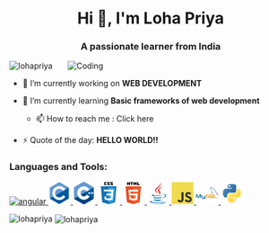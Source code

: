 <h1 align="center">Hi 👋, I'm Loha Priya</h1>
<h3 align="center">A passionate learner from India</h3>
<img align="right"alt="Coding"width="400"src="https://camo.githubusercontent.com/691cdc5f9c4dc0e88650b97d480af9237d9422963bd1184f95e00087d3aa8bbd/68747470733a2f2f692e696d6775722e636f6d2f72486c456444712e676966">


<p align="left"> <img src="https://komarev.com/ghpvc/?username=lohapriya&label=Profile%20views&color=0e75b6&style=flat" alt="lohapriya" /> </p>

- 🔭 I’m currently working on **WEB DEVELOPMENT**

- 🌱 I’m currently learning **Basic frameworks of web development**

  - 📫 How to reach me : <a mailto="lohapriyamanthiram@gmail.com" target="_blank" rel="noreferrer"> Click here </a>

- ⚡ Quote of the day: **HELLO WORLD!!**



</p>

<h3 align="left">Languages and Tools:</h3>
<p align="left"> <a href="https://angular.io" target="_blank" rel="noreferrer"> <img src="https://angular.io/assets/images/logos/angular/angular.svg" alt="angular" width="40" height="40"/> </a> <a href="https://www.cprogramming.com/" target="_blank" rel="noreferrer"> <img src="https://raw.githubusercontent.com/devicons/devicon/master/icons/c/c-original.svg" alt="c" width="40" height="40"/> </a> <a href="https://www.w3schools.com/cpp/" target="_blank" rel="noreferrer"> <img src="https://raw.githubusercontent.com/devicons/devicon/master/icons/cplusplus/cplusplus-original.svg" alt="cplusplus" width="40" height="40"/> </a> <a href="https://www.w3schools.com/css/" target="_blank" rel="noreferrer"> <img src="https://raw.githubusercontent.com/devicons/devicon/master/icons/css3/css3-original-wordmark.svg" alt="css3" width="40" height="40"/> </a> <a href="https://www.w3.org/html/" target="_blank" rel="noreferrer"> <img src="https://raw.githubusercontent.com/devicons/devicon/master/icons/html5/html5-original-wordmark.svg" alt="html5" width="40" height="40"/> </a> <a href="https://www.java.com" target="_blank" rel="noreferrer"> <img src="https://raw.githubusercontent.com/devicons/devicon/master/icons/java/java-original.svg" alt="java" width="40" height="40"/> </a> <a href="https://developer.mozilla.org/en-US/docs/Web/JavaScript" target="_blank" rel="noreferrer"> <img src="https://raw.githubusercontent.com/devicons/devicon/master/icons/javascript/javascript-original.svg" alt="javascript" width="40" height="40"/> </a> <a href="https://www.mysql.com/" target="_blank" rel="noreferrer"> <img src="https://raw.githubusercontent.com/devicons/devicon/master/icons/mysql/mysql-original-wordmark.svg" alt="mysql" width="40" height="40"/> </a> <a href="https://www.python.org" target="_blank" rel="noreferrer"> <img src="https://raw.githubusercontent.com/devicons/devicon/master/icons/python/python-original.svg" alt="python" width="40" height="40"/> </a> </p>

<p><img align="left" src="https://github-readme-stats.vercel.app/api/top-langs?username=lohapriya&show_icons=true&locale=en&layout=compact" alt="lohapriya" /></p>

<p>&nbsp;<img align="center" src="https://github-readme-stats.vercel.app/api?username=lohapriya&show_icons=true&locale=en" alt="lohapriya" /></p>


